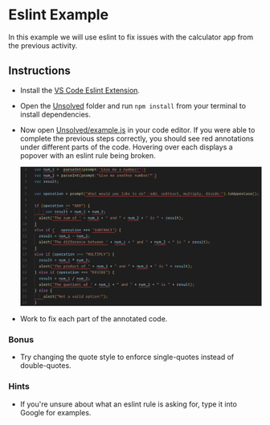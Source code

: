 # Eslint Example

In this example we will use eslint to fix issues with the calculator app from the previous activity.

## Instructions

- Install the [VS Code Eslint Extension](https://marketplace.visualstudio.com/items?itemName=dbaeumer.vscode-eslint).

- Open the [Unsolved](Unsolved) folder and run `npm install` from your terminal to install dependencies.

- Now open [Unsolved/example.js](Unsolved/example.js) in your code editor. If you were able to complete the previous steps correctly, you should see red annotations under different parts of the code. Hovering over each displays a popover with an eslint rule being broken.

  ![Eslint](Images/01-Eslint.png)

- Work to fix each part of the annotated code.

### Bonus

- Try changing the quote style to enforce single-quotes instead of double-quotes.

### Hints

- If you're unsure about what an eslint rule is asking for, type it into Google for examples.
